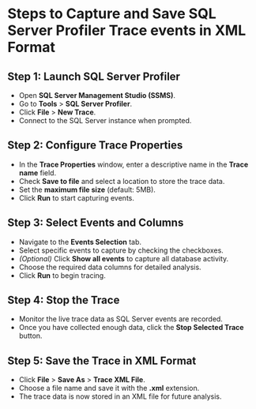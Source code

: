 # Steps to Capture and Save SQL Server Profiler Trace events in XML Format  
 
## Step 1: Launch SQL Server Profiler  
- Open **SQL Server Management Studio (SSMS)**.  
- Go to **Tools** > **SQL Server Profiler**.  
- Click **File** > **New Trace**.  
- Connect to the SQL Server instance when prompted.  
 
## Step 2: Configure Trace Properties  
- In the **Trace Properties** window, enter a descriptive name in the **Trace name** field.  
- Check **Save to file** and select a location to store the trace data.  
- Set the **maximum file size** (default: 5MB).  
- Click **Run** to start capturing events.  
 
## Step 3: Select Events and Columns  
- Navigate to the **Events Selection** tab.  
- Select specific events to capture by checking the checkboxes.  
- *(Optional)* Click **Show all events** to capture all database activity.  
- Choose the required data columns for detailed analysis.  
- Click **Run** to begin tracing.  
 
## Step 4: Stop the Trace  
- Monitor the live trace data as SQL Server events are recorded.  
- Once you have collected enough data, click the **Stop Selected Trace** button.  
 
## Step 5: Save the Trace in XML Format  
- Click **File** > **Save As** > **Trace XML File**.  
- Choose a file name and save it with the **.xml** extension.  
- The trace data is now stored in an XML file for future analysis.  